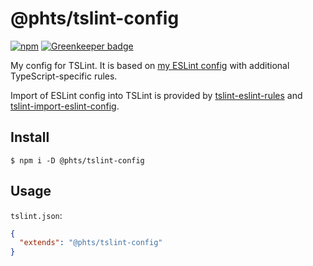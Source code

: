 # @phts/tslint-config

[![npm](https://img.shields.io/npm/v/@phts/tslint-config.svg)](https://www.npmjs.com/package/@phts/tslint-config) [![Greenkeeper badge](https://badges.greenkeeper.io/phts/tslint-config.svg)](https://greenkeeper.io/)

My config for TSLint. It is based on [my ESLint config](https://github.com/phts/eslint-config)
with additional TypeScript-specific rules.

Import of ESLint config into TSLint is provided by
[tslint-eslint-rules](https://github.com/buzinas/tslint-eslint-rules) and
[tslint-import-eslint-config](https://github.com/teppeis/tslint-import-eslint-config).

## Install

```
$ npm i -D @phts/tslint-config
```

## Usage

`tslint.json`:

```json
{
  "extends": "@phts/tslint-config"
}
```
